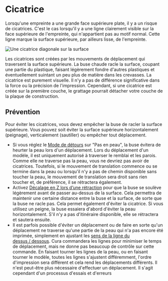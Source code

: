 Cicatrice
===

Lorsqu'une empreinte a une grande face supérieure plate, il y a un risque de cicatrices. C'est le cas lorsqu'il y a une ligne clairement visible sur la face supérieure de l'empreinte, qui n'appartient pas au motif normal. Cette ligne marque la surface supérieure, par ailleurs lisse, de l'empreinte.

![Une cicatrice diagonale sur la surface](../../../articles/images/scarring.jpg)

Les cicatrices sont créées par les mouvements de déplacement qui traversent la surface supérieure. La buse chaude racle la surface, coupant une partie du plastique, faisant légèrement fondre d'autres plastiques et éventuellement suintant un peu plus de matière dans les crevasses. La cicatrice est purement visuelle. Il n'y a pas de différence significative dans la force ou la précision de l'impression. Cependant, si une cicatrice est créée sur la première couche, le grattage pourrait détacher votre couche de la plaque de construction.

Prévention
----
Pour éviter les cicatrices, vous devez empêcher la buse de racler la surface supérieure. Vous pouvez soit éviter la surface supérieure horizontalement (peignage), verticalement (sautiller) ou empêcher tout déplacement.
* Si vous réglez le [Mode de détours](../travel/retraction_combing.md) sur "Pas en peau", la buse évitera de heurter la peau lors d'un déplacement. Lors du déplacement d'un modèle, il est uniquement autorisé à traverser le remblai et les parois. Comme elle ne traverse pas la peau, vous ne devriez pas avoir de cicatrices. Toutefois, si le mouvement de translation commence ou se termine dans la peau ou lorsqu'il n'y a pas de chemin disponible sans toucher la peau, le mouvement de translation sera droit sans rien toucher et, de préférence, il se rétractera également.
* Activez [Décalage en Z lors d’une rétraction](../travel/retraction_hop_enabled.md) pour que la buse se soulève légèrement avant de passer au-dessus de la surface. Cela permettra de maintenir une certaine distance entre la buse et la surface, de sorte que la buse ne racle pas. Cela permet également d'éviter la cicatrice. Si vous utilisez un peigne, la buse essaiera d'abord d'éviter la peau horizontalement. S'il n'y a pas d'itinéraire disponible, elle se rétractera et sautera ensuite.
* Il est parfois possible d'éviter un déplacement ou de faire en sorte qu'un déplacement ne traverse qu'une partie de la peau qui n'a pas encore été imprimée, simplement en ajustant les [sens de la ligne du dessus / dessous](../shell/skin_angles.md). Cura commandera les lignes pour minimiser le temps de déplacement, mais ne donne pas beaucoup de contrôle sur cette commande. En faisant tourner les lignes de la peau, ou en faisant tourner le modèle, toutes les lignes s'ajustent différemment, l'ordre d'impression sera différent et cela rend les déplacements différents. Il n'est peut-être plus nécessaire d'effectuer un déplacement. Il s'agit cependant d'un processus d'essais et d'erreurs

